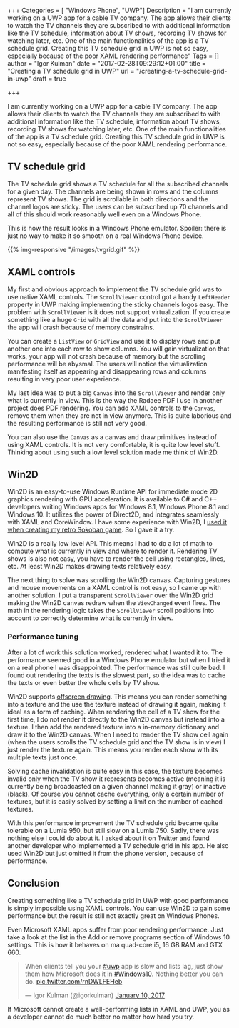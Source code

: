 +++
Categories = [ "Windows Phone", "UWP"]
Description = "I am currently working on a UWP app for a cable TV company. The app allows their clients to watch the TV channels they are subscribed to with additional information like the TV schedule, information about TV shows, recording TV shows for watching later, etc. One of the main functionalities of the app is a TV schedule grid. Creating this TV schedule grid in UWP is not so easy, especially because of the poor XAML rendering performance"
Tags = []
author = "Igor Kulman"
date = "2017-02-28T09:29:12+01:00"
title = "Creating a TV schedule grid in UWP"
url = "/creating-a-tv-schedule-grid-in-uwp"
draft = true

+++

I am currently working on a UWP app for a cable TV company. The app allows their clients to watch the TV channels they are subscribed to with additional information like the TV schedule, information about TV shows, recording TV shows for watching later, etc. One of the main functionalities of the app is a TV schedule grid. Creating this TV schedule grid in UWP is not so easy, especially because of the poor XAML rendering performance. 

## TV schedule grid

The TV schedule grid shows a TV schedule for all the subscribed channels for a given day. The channels are being shown in rows and the columns represent TV shows. The grid is scrollable in both directions and the channel logos are sticky. The users can be subscribed up 70 channels and all of this should work reasonably well even on a Windows Phone.

<!--more-->

This is how the result looks in a Windows Phone emulator. Spoiler: there is just no way to make it so smooth on a real Windows Phone device.

{{% img-responsive "/images/tvgrid.gif" %}}

## XAML controls

My first and obvious approach to implement the TV schedule grid was to use native XAML controls. The `ScrollViewer` control got a handy `LeftHeader` property in UWP making implementing the sticky channels logos easy. The problem with `ScrollViewer` is it does not support virtualization. If you create something like a huge `Grid` with all the data and put into the `ScrollViewer` the app will crash because of memory constrains. 

You can create a `ListView` or `GridView` and use it to display rows and put another one into each row to show columns. You will gain virtualization that works, your app will not crash because of memory but the scrolling performance will be abysmal. The users will notice the virtualization manifesting itself as appearing and disappearing rows and columns resulting in very poor user experience. 

My last idea was to put a big `Canvas` into the `ScrollViewer` and render only what is currently in view. This is the way the Radaee PDF I use in another project does PDF rendering. You can add XAML controls to the `Canvas`, remove them when they are not in view anymore. This is quite laborious and the resulting performance is still not very good.

You can also use the `Canvas` as a canvas and draw primitives instead of using XAML controls. It is not very comfortable, it is quite low level stuff. Thinking about using such a low level solution made me think of Win2D.

## Win2D

Win2D is an easy-to-use Windows Runtime API for immediate mode 2D graphics rendering with GPU acceleration. It is available to C# and C++ developers writing Windows apps for Windows 8.1, Windows Phone 8.1 and Windows 10. It utilizes the power of Direct2D, and integrates seamlessly with XAML and CoreWindow. I have some experience with Win2D, I [used it when creating my retro Sokoban game](/creating-a-simple-windows-10-game-with-win2d). So I gave it a try.

Win2D is a really low level API. This means I had to do a lot of math to compute what is currently in view and where to render it. Rendering TV shows is also not easy, you have to render the cell using rectangles, lines, etc. At least Win2D makes drawing texts relatively easy. 

The next thing to solve was scrolling the Win2D canvas. Capturing gestures and mouse movements on a XAML control is not easy, so I came up with another solution. I put a transparent `ScrollViewer` over the Win2D grid making the Win2D canvas redraw when the `ViewChanged` event fires. The math in the rendering logic takes the `ScrollViewer` scroll positions into account to correctly determine what is currently in view. 

### Performance tuning

After a lot of work this solution worked, rendered what I wanted it to. The performance seemed good in a Windows Phone emulator but when I tried it on a real phone I was disappointed. The performance was still quite bad. I found out rendering the texts is the slowest part, so the idea was to cache the texts or even better the whole cells by TV show.

Win2D supports [offscreen drawing](https://microsoft.github.io/Win2D/html/Offscreen.htm). This means you can render something into a texture and the use the texture instead of drawing it again, making it ideal as a form of caching. When rendering the cell of a TV show for the first time, I do not render it directly to the Win2D canvas but instead into a texture. I then add the rendered texture into a in-memory dictionary and draw it to the Win2D canvas. When I need to render the TV show cell again (when the users scrolls the TV schedule grid and the TV show is in view) I just render the texture again. This means you render each show with its multiple texts just once.

Solving cache invalidation is quite easy in this case, the texture becomes invalid only when the TV show it represents becomes active (meaning it is currently being broadcasted on a given channel making it gray) or inactive (black). Of course you cannot cache everything, only a certain number of textures, but it is easily solved by setting a limit on the number of cached textures.

With this performance improvement the TV schedule grid became quite tolerable on a Lumia 950, but still slow on a Lumia 750. Sadly, there was nothing else I could do about it. I asked about it on Twitter and found another developer who implemented a TV schedule grid in his app. He also used Win2D but just omitted it from the phone version, because of performance. 

## Conclusion

Creating something like a TV schedule grid in UWP with good performance is simply impossible using XAML controls. You can use Win2D to gain some performance but the result is still not exactly great on Windows Phones. 

Even Microsoft XAML apps suffer from poor rendering performance. Just take a look at the list in the Add or remove programs section of Windows 10 settings. This is how it behaves on ma quad-core i5, 16 GB RAM and GTX 660. 

<blockquote class="twitter-tweet" data-lang="en"><p lang="en" dir="ltr">When clients tell you your <a href="https://twitter.com/hashtag/uwp?src=hash">#uwp</a> app is slow and lists lag, just show them how Microsoft does it in <a href="https://twitter.com/hashtag/Windows10?src=hash">#Windows10</a>. Nothing better you can do. <a href="https://t.co/rnDWLFEHeb">pic.twitter.com/rnDWLFEHeb</a></p>&mdash; Igor Kulman (@igorkulman) <a href="https://twitter.com/igorkulman/status/818938357275328514">January 10, 2017</a></blockquote>
<script async src="//platform.twitter.com/widgets.js" charset="utf-8"></script>

If Microsoft cannot create a well-performing lists in XAML and UWP, you as a developer cannot do much better no matter how hard you try.